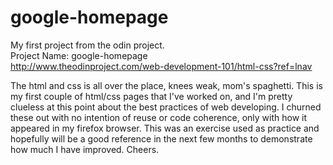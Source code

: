 # google-homepage
My first project from the odin project.  
Project Name: google-homepage  
http://www.theodinproject.com/web-development-101/html-css?ref=lnav  
  
The html and css is all over the place, knees weak, mom's spaghetti. This is my first couple of html/css pages that I've worked on, and I'm pretty clueless at this point about the best practices of web developing.  I churned these out with no intention of reuse or code coherence, only with how it appeared in my firefox browser. This was an exercise used as practice and hopefully will be a good reference in the next few months to demonstrate how much I have improved.  Cheers.
